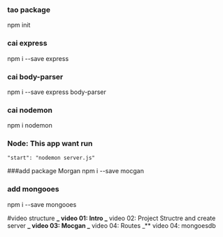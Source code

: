 ### tao package

npm init

### cai express

npm i --save express

### cai body-parser

npm i --save express body-parser

### cai nodemon

npm i nodemon

### Node: This app want run

    "start": "nodemon server.js"

###add package Morgan
npm i --save mocgan

### add mongooes

npm i --save mongooes

#video structure
**_ video 01: Intro
_** video 02: Project Structre and create server
**_ video 03: Mocgan
_** video 04: Routes
\_\*\* video 04: mongoesdb
